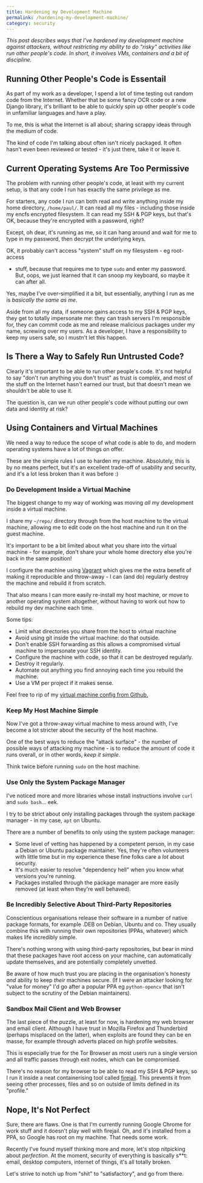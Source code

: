 ```yaml
---
title: Hardening my Development Machine
permalink: /hardening-my-development-machine/
category: security
---
```


*This post describes ways that I've hardened my development machine against
attackers, without restricting my ability to do "risky" activities like
run other people's code. In short, it involves VMs, containers and a bit of
discipline.*

## Running Other People's Code is Essentail

As part of my work as a developer, I spend a lot of time testing out random
code from the Internet. Whether that be some fancy OCR code or a new Django
library, it's brilliant to be able to quickly spin up other people's code in
unfamiliar languages and have a play.

To me, this is what the Internet is all about; sharing scrappy ideas through
the medium of code.

The kind of code I'm talking about often isn't nicely packaged. It often hasn't
even been reviewed or tested - it's just there, take it or leave it.

## Current Operating Systems Are Too Permissive

The problem with running other people's code, at least with my current setup,
is that any code I run has exactly the same privilege as me.

For starters, any code I run can both read and write anything inside my home
directory, `/home/paul/`. It can read all my files - including those inside my
encfs encrypted filesystem. It can read my SSH & PGP keys, but that's OK,
because they're encrypted with a password, right?

Except, oh dear, it's running as me, so it can hang around and wait for me to
type in my password, then decrypt the underlying keys.

OK, it probably can't access "system" stuff on my filesystem - eg root-access
- stuff, because that requires me to type `sudo` and enter my password. But,
oops, we just learned that it can snoop my keyboard, so maybe it can after all.

Yes, maybe I've over-simplified it a bit, but essentially, anything I run as
me is *basically the same as me*.

Aside from all my data, if someone gains access to my SSH & PGP keys, they get
to totally impersonate me: they can trash servers I'm responsible for, they
can commit code as me and release malicious packages under my name, screwing
over my users.  As a developer, I have a responsibility to keep my users safe,
so I mustn't let this happen.

## Is There a Way to Safely Run Untrusted Code?

Clearly it's important to be able to run other people's code. It's not helpful
to say "don't run anything you don't trust" as trust is complex, and most of
the stuff on the Internet hasn't earned our trust, but that doesn't mean we
shouldn't be able to use it.

The question is, can we run other people's code without putting our own
data and identity at risk?

## Using Containers and Virtual Machines

We need a way to reduce the scope of what code is able to do, and modern
operating systems have a lot of things on offer.

These are the simple rules I use to harden my machine. Absolutely, this is by
no means perfect, but it's an excellent trade-off of usability and security,
and it's a lot less broken than it was before :)

### Do Development Inside a Virtual Machine

The biggest change to my way of working was moving *all* my development inside
a virtual machine.

I share my `~/repo/` directory through from the host machine to the virtual
machine, allowing me to edit code on the host machine and run it on the guest
machine.

It's important to be a bit limited about what you share into the virtual
machine - for example, don't share your whole home directory else you're
back in the same position!

I configure the machine using [Vagrant][vagrant] which gives me the extra
benefit of making it reproducible and throw-away - I can (and do) regularly
destroy the machine and rebuild it from scratch.

That also means I can more easily re-install my host machine, or move to
another operating system altogether, without having to work out how to rebuild
my dev machine each time.

Some tips:

- Limit what directories you share from the host to virtual machine
- Avoid using git inside the virtual machine: do that outside.
- Don't enable SSH forwarding as this allows a compromised virtual machine
  to impersonate your SSH identity.
- Configure the machine with code, so that it can be destroyed regularly.
- Destroy it regularly.
- Automate out anything you find annoying each time you rebuild the machine.
- Use a VM per project if it makes sense.

Feel free to rip of my [virtual machine config from Github.][github-vm-config]

### Keep My Host Machine Simple

Now I've got a throw-away virtual machine to mess around with, I've become a
lot stricter about the security of the host machine.

One of the best ways to reduce the "attack surface" - the number of possible
ways of attacking my machine - is to reduce the amount of code it runs overall,
or in other words, *keep it simple*.

Think twice before running `sudo` on the host machine.

### Use Only the System Package Manager

I've noticed more and more libraries whose install
instructions involve `curl` and `sudo bash`... eek.

I try to be strict about only installing packages through the system package
manager - in my case, `apt` on Ubuntu.

There are a number of benefits to only using the system package manager:

- Some level of vetting has happened by a competent person, in my case a Debian
  or Ubuntu package maintainer. Yes, they're often volunteers with little time
  but in my experience these fine folks care a *lot* about security.
- It's much easier to resolve "dependency hell" when you know what versions
  you're running.
- Packages installed through the package manager are more easily removed (at
  least when they're well behaved).

### Be Incredibly Selective About Third-Party Repositories

Conscientious organisations release their software in a number of native
package formats, for example .DEB on Debian, Ubuntu and co. They usually
combine this with running their own repositories (PPAs, whatever) which makes
life incredibly simple.

There's nothing wrong with using third-party repositories, but bear in mind
that these packages have root access on your machine, can automatically update
themselves, and are potentially completely unvetted.

Be aware of how much trust you are placing in the organisation's honesty *and*
ability to keep *their* machines secure. (If I were an attacker looking for
"value for money" I'd go after a popular PPA eg `python-opencv` that isn't
subject to the scrutiny of the Debian maintainers).

### Sandbox Mail Client and Web Browser

The last piece of the puzzle, at least for now, is hardening my web browser and
email client. Although I have trust in Mozilla Firefox and Thunderbird (perhaps
misplaced on the latter), when exploits are found they can be en masse,
for example through adverts placed on high profile websites.

This is especially true for the Tor Browser as most users run a single
version and all traffic passes through exit nodes, which can be compromised.

There's no reason for my browser to be able to read my SSH & PGP keys, so I run
it inside a neat containerising tool called [firejail][firejail]. This prevents it
from seeing other processes, files and so on outside of limits defined in its
"profile."

## Nope, It's Not Perfect

Sure, there are flaws. One is that I'm currently running Google Chrome for
work stuff and it doesn't play well with firejail. Oh, and it's installed from
a PPA, so Google has root on my machine. That needs some work.

Recently I've found myself thinking more and more, let's stop nitpicking
about *perfection*. At the moment, security of everything is basically s**t:
email, desktop computers, internet of things, it's all totally broken.

Let's strive to notch up from "shit" to "satisfactory", and go from there.


[vagrant]: https://www.vagrantup.com/downloads.html
[github-vm-config]: https://github.com/paulfurley/pauls-development-virtual-machine
[firejail]: https://firejail.wordpress.com/
